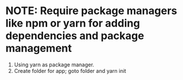 NOTE: Require package managers like npm or yarn for adding dependencies and package management
=======================================================================
1. Using yarn as package manager.
2. Create folder for app; goto folder and yarn init



